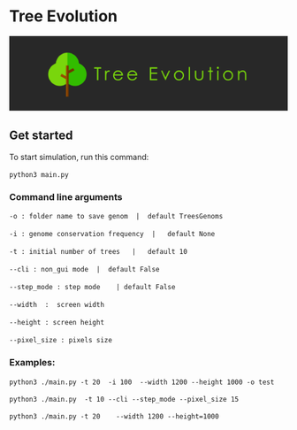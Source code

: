 # Tree Evolution 
![](images/logo.png)

## Get started

To start simulation, run this command:

``` python3 main.py ```

### Command line arguments
```
-o : folder name to save genom  |  default TreesGenoms

-i : genome conservation frequency  |   default None

-t : initial number of trees   |   default 10

--cli : non_gui mode  |  default False

--step_mode : step mode    | default False

--width  :  screen width    

--height : screen height

--pixel_size : pixels size 
```


### Examples:

``` python3 ./main.py -t 20  -i 100  --width 1200 --height 1000 -o test ```

``` python3 ./main.py  -t 10 --cli --step_mode --pixel_size 15 ```

``` python3 ./main.py -t 20    --width 1200 --height=1000 ```
